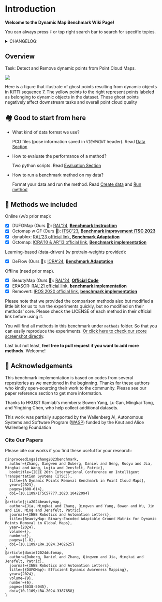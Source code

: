 # Introduction

**Welcome to the Dynamic Map Benchmark Wiki Page!**

You can always press `F` or top right search bar to search for specific topics.

<details markdown>
  <summary>CHANGELOG:</summary>

- 2024/06/25: Qingwen is starting to work on the wiki page.  
- **2024/04/29** [BeautyMap](https://arxiv.org/abs/2405.07283) is accepted by RA-L'24. Updated benchmark: BeautyMap and DeFlow submodule instruction in the benchmark. Added the first data-driven method [DeFlow](https://github.com/KTH-RPL/DeFlow/tree/feature/dynamicmap) into our benchmark. Feel free to check.
- **2024/04/18** [DUFOMap](https://arxiv.org/abs/2403.01449) is accepted by RA-L'24. Updated benchmark: DUFOMap and dynablox submodule instruction in the benchmark. Two datasets w/o gt for demo are added in the download link. Feel free to check.
- 2024/03/08 **Fix statements** on our ITSC'23 paper: KITTI sequences pose are also from SemanticKITTI which used SuMa. In the DUFOMap paper Section V-C, Table III, we present the dynamic removal result on different pose sources. Check discussion in [DUFOMap](https://arxiv.org/abs/2403.01449) paper if you are interested.
- 2023/06/13 The [benchmark paper](https://arxiv.org/abs/2307.07260) Accepted by ITSC 2023 and release five methods (Octomap, Octomap w GF, ERASOR, Removert) and three datasets (01, 05, av2, semindoor) in [benchmark paper](https://arxiv.org/abs/2307.07260).


</details>

## Overview
Task: Detect and Remove dynamic points from Point Cloud Maps.

![](https://github.com/KTH-RPL/DynamicMap_Benchmark/blob/main/assets/imgs/background.png?raw=true)

Here is a figure that illustrate of ghost points resulting from dynamic objects in KITTI sequence 7. 
The yellow points to the right represent points labeled as belonging to dynamic objects in the dataset. 
These ghost points negatively affect downstream tasks and overall point cloud quality


## 🏘️ Good to start from here

* What kind of data format we use? 
    
    PCD files (pose information saved in `VIEWPOINT` header). Read [Data Section](data.md)

* How to evaluate the performance of a method?

    Two python scripts. Read [Evaluation Section](evaluation.md)

* How to run a benchmark method on my data?

    Format your data and run the method. Read [Create data](data.md/) and [Run method](Method.md)

## 🎁 Methods we included

Online (w/o prior map):

- [x] DUFOMap (Ours 🚀): [RAL'24](https://arxiv.org/abs/2403.01449), [**Benchmark Instruction**](https://github.com/KTH-RPL/dufomap)
- [x] Octomap w GF (Ours 🚀): [ITSC'23](https://arxiv.org/abs/2307.07260), [**Benchmark improvement ITSC 2023**](https://github.com/Kin-Zhang/octomap/tree/feat/benchmark)
- [x] dynablox: [RAL'23 official link](https://github.com/ethz-asl/dynablox), [**Benchmark Adaptation**](https://github.com/Kin-Zhang/dynablox/tree/feature/benchmark) 
- [x] Octomap: [ICRA'10 & AR'13 official link](https://github.com/OctoMap/octomap_mapping), [**Benchmark implementation**](https://github.com/Kin-Zhang/octomap/tree/feat/benchmark)

Learning-based (data-driven) (w pretrain-weights provided):

- [x] DeFlow (Ours 🚀): [ICRA'24](https://arxiv.org/abs/2401.16122), [**Benchmark Adaptation**](https://github.com/KTH-RPL/DeFlow/tree/feature/dynamicmap)

Offline (need prior map).

- [x] BeautyMap (Ours 🚀): [RAL'24](https://arxiv.org/abs/2405.07283), [**Official Code**](https://github.com/MKJia/BeautyMap)
- [x] ERASOR: [RAL'21 official link](https://github.com/LimHyungTae/ERASOR), [**benchmark implementation**](https://github.com/Kin-Zhang/ERASOR/tree/feat/no_ros)
- [x] Removert: [IROS 2020 official link](https://github.com/irapkaist/removert), [**benchmark implementation**](https://github.com/Kin-Zhang/removert)

Please note that we provided the comparison methods also but modified a little bit for us to run the experiments quickly, but no modified on their methods' core. Please check the LICENSE of each method in their official link before using it.

You will find all methods in this benchmark under `methods` folder. So that you can easily reproduce the experiments. [Or click here to check our score screenshot directly](assets/imgs/eval_demo.png). 
<!-- And we will also directly provide [the result data](TODO) so that you don't need to run the experiments by yourself. ... Where to save this?  -->

Last but not least, **feel free to pull request if you want to add more methods**. Welcome!

## 💖 Acknowledgements

This benchmark implementation is based on codes from several repositories as we mentioned in the beginning. Thanks for these authors who kindly open-sourcing their work to the community. Please see our paper reference section to get more information.

Thanks to HKUST Ramlab's members: Bowen Yang, Lu Gan, Mingkai Tang, and Yingbing Chen, who help collect additional datasets.

This work was partially supported by the Wallenberg AI, Autonomous Systems and Software Program ([WASP](https://wasp-sweden.org/)) funded by the Knut and Alice Wallenberg Foundation

### Cite Our Papers

Please cite our works if you find these useful for your research:

```
@inproceedings{zhang2023benchmark,
  author={Zhang, Qingwen and Duberg, Daniel and Geng, Ruoyu and Jia, Mingkai and Wang, Lujia and Jensfelt, Patric},
  booktitle={IEEE 26th International Conference on Intelligent Transportation Systems (ITSC)}, 
  title={A Dynamic Points Removal Benchmark in Point Cloud Maps}, 
  year={2023},
  pages={608-614},
  doi={10.1109/ITSC57777.2023.10422094}
}
@article{jia2024beautymap,
  author={Jia, Mingkai and Zhang, Qingwen and Yang, Bowen and Wu, Jin and Liu, Ming and Jensfelt, Patric},
  journal={IEEE Robotics and Automation Letters}, 
  title={BeautyMap: Binary-Encoded Adaptable Ground Matrix for Dynamic Points Removal in Global Maps}, 
  year={2024},
  volume={},
  number={},
  pages={1-8},
  doi={10.1109/LRA.2024.3402625}
}
@article{daniel2024dufomap,
  author={Duberg, Daniel and Zhang, Qingwen and Jia, Mingkai and Jensfelt, Patric},
  journal={IEEE Robotics and Automation Letters}, 
  title={{DUFOMap}: Efficient Dynamic Awareness Mapping}, 
  year={2024},
  volume={9},
  number={6},
  pages={5038-5045},
  doi={10.1109/LRA.2024.3387658}
}
```